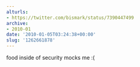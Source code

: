 ```yaml
---
alturls:
- https://twitter.com/bismark/status/7390447499
archive:
- 2010-01
date: '2010-01-05T03:24:38+00:00'
slug: '1262661878'
---
```


food inside of security mocks me :(

